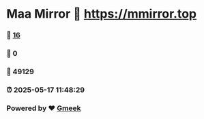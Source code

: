# Maa Mirror :link: https://mmirror.top 
### :page_facing_up: [16](https://mmirror.top/tag.html) 
### :speech_balloon: 0 
### :hibiscus: 49129 
### :alarm_clock: 2025-05-17 11:48:29 
### Powered by :heart: [Gmeek](https://github.com/Meekdai/Gmeek)
